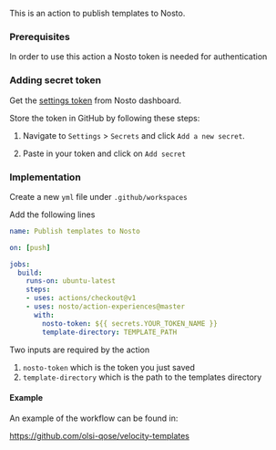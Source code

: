 This is an action to publish templates to Nosto.

### Prerequisites
In order to use this action a Nosto token is needed for authentication

### Adding secret token
Get the [settings token](https://help.nosto.com/en/articles/613616-settings-authentication-tokens) from Nosto dashboard.

Store the token in GitHub by following these steps: 

1. Navigate to `Settings` > `Secrets` and click `Add a new secret`.

2. Paste in your token and click on `Add secret`

### Implementation
Create a new `yml` file under `.github/workspaces`

Add the following lines

```yaml
name: Publish templates to Nosto

on: [push]

jobs:
  build:
    runs-on: ubuntu-latest
    steps:
    - uses: actions/checkout@v1 
    - uses: nosto/action-experiences@master
      with:
        nosto-token: ${{ secrets.YOUR_TOKEN_NAME }}
        template-directory: TEMPLATE_PATH
```

Two inputs are required by the action

1. `nosto-token` which is the token you just saved
2. `template-directory` which is the path to the templates directory


#### Example
An example of the workflow can be found in:

https://github.com/olsi-qose/velocity-templates

